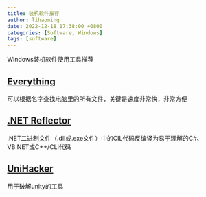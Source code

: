```yaml
---
title: 装机软件推荐
author: lihaoming
date: 2022-12-18 17:38:00 +0800
categories: [Software, Windows]
tags: [software]
---
```


Windows装机软件使用工具推荐

## [Everything](https://www.voidtools.com/zh-cn/)  
可以根据名字查找电脑里的所有文件，关键是速度非常快，非常方便

## [.NET Reflector](https://www.red-gate.com/products/reflector/)  
.NET二进制文件（.dll或.exe文件）中的CIL代码反编译为易于理解的C#、VB.NET或C++/CLI代码

## [UniHacker](https://github.com/tylearymf/UniHacker)
用于破解unity的工具